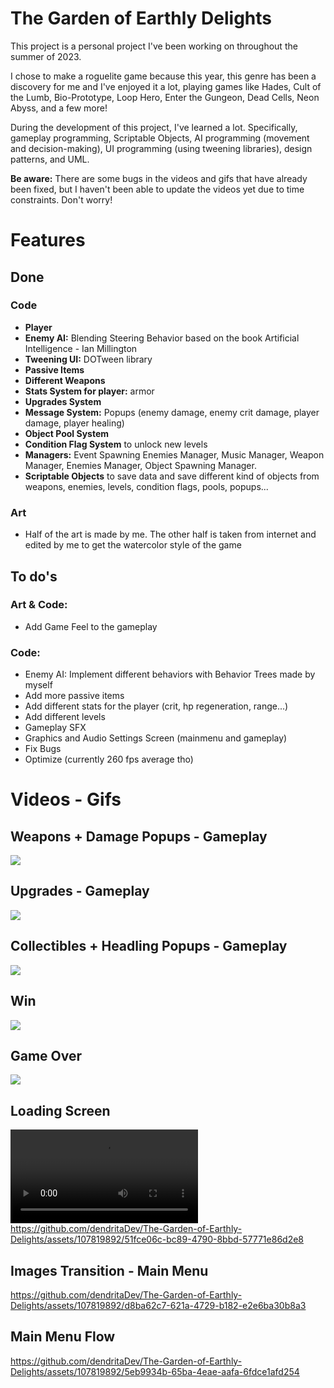 # The Garden of Earthly Delights
This project is a personal project I've been working on throughout the summer of 2023.

I chose to make a roguelite game because this year, this genre has been a discovery for me and I've enjoyed it a lot, playing games like Hades, Cult of the Lumb, Bio-Prototype, Loop Hero, Enter the Gungeon, Dead Cells, Neon Abyss, and a few more!

During the development of this project, I've learned a lot. Specifically, gameplay programming, Scriptable Objects, AI programming (movement and decision-making), UI programming (using tweening libraries), design patterns, and UML.

**Be aware:** There are some bugs in the videos and gifs that have already been fixed, but I haven't been able to update the videos yet due to time constraints. Don't worry!

# Features
## Done
### Code
 - **Player**
 - **Enemy AI:** Blending Steering Behavior based on the book Artificial Intelligence - Ian Millington
 - **Tweening UI:** DOTween library
 - **Passive Items**
 - **Different Weapons**
 - **Stats System for player:** armor
 - **Upgrades System**
 - **Message System:** Popups (enemy damage, enemy crit damage, player damage, player healing)
 - **Object Pool System**
 - **Condition Flag System** to unlock new levels
 - **Managers:** Event Spawning Enemies Manager, Music Manager, Weapon Manager, Enemies Manager, Object Spawning Manager.
 - **Scriptable Objects** to save data and save different kind of objects from weapons, enemies, levels, condition flags,
   pools, popups...

### Art
  - Half of the art is made by me. The other half is taken from internet and edited by me to get the watercolor style of       the game

## To do's
### Art & Code:
  - Add Game Feel to the gameplay
    
### Code:
  - Enemy AI: Implement different behaviors with Behavior Trees made by myself
  - Add more passive items
  - Add different stats for the player (crit, hp regeneration, range...)
  - Add different levels
  - Gameplay SFX
  - Graphics and Audio Settings Screen (mainmenu and gameplay)
  - Fix Bugs
  - Optimize (currently 260 fps average tho)

# Videos - Gifs
## Weapons + Damage Popups - Gameplay
![](https://github.com/dendritaDev/The-Garden-of-Earthly-Delights/blob/main/Weapons.gif)

## Upgrades - Gameplay
![](https://github.com/dendritaDev/The-Garden-of-Earthly-Delights/blob/main/Upgrades.gif)

## Collectibles + Headling Popups - Gameplay
![](https://github.com/dendritaDev/The-Garden-of-Earthly-Delights/blob/main/Collectibles.gif)

## Win
![](https://github.com/dendritaDev/The-Garden-of-Earthly-Delights/blob/main/Win.gif)

## Game Over
![](https://github.com/dendritaDev/The-Garden-of-Earthly-Delights/blob/main/Game%20Over.gif)

## Loading Screen
![](https://github.com/dendritaDev/The-Garden-of-Earthly-Delights/blob/main/Loading%20Screen.mp4)
https://github.com/dendritaDev/The-Garden-of-Earthly-Delights/assets/107819892/51fce06c-bc89-4790-8bbd-57771e86d2e8

## Images Transition - Main Menu
https://github.com/dendritaDev/The-Garden-of-Earthly-Delights/assets/107819892/d8ba62c7-621a-4729-b182-e2e6ba30b8a3

## Main Menu Flow
https://github.com/dendritaDev/The-Garden-of-Earthly-Delights/assets/107819892/5eb9934b-65ba-4eae-aafa-6fdce1afd254

